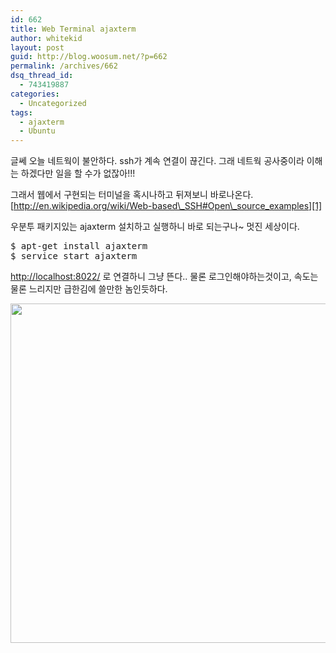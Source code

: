 ```yaml
---
id: 662
title: Web Terminal ajaxterm
author: whitekid
layout: post
guid: http://blog.woosum.net/?p=662
permalink: /archives/662
dsq_thread_id:
  - 743419887
categories:
  - Uncategorized
tags:
  - ajaxterm
  - Ubuntu
---
```

글쎄 오늘 네트웍이 불안하다. ssh가 계속 연결이 끊긴다. 그래 네트웍 공사중이라 이해는 하겠다만 일을 할 수가 없잖아!!!

그래서 웹에서 구현되는 터미널을 혹시나하고 뒤져보니 바로나온다. [http://en.wikipedia.org/wiki/Web-based\_SSH#Open\_source_examples][1]

우분투 패키지있는 ajaxterm 설치하고 실행하니 바로 되는구나~ 멋진 세상이다.

<pre>$ apt-get install ajaxterm
$ service start ajaxterm</pre>

<http://localhost:8022/> 로 연결하니 그냥 뜬다.. 물론 로그인해야하는것이고, 속도는 물론 느리지만 급한김에 쓸만한 놈인듯하다.

[<img class="aligncenter size-full wp-image-664" title="ajaxterm" src="http://blog.woosum.net/wp-content/uploads/2011/02/ajaxterm.png" alt="" width="647" height="543" />][2]

 [1]: http://en.wikipedia.org/wiki/Web-based_SSH#Open_source_examples
 [2]: http://blog.woosum.net/wp-content/uploads/2011/02/ajaxterm.png